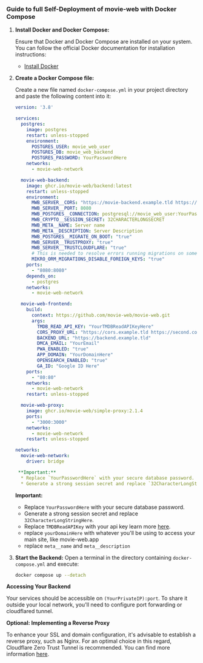 ### Guide to full Self-Deployment of movie-web with Docker Compose

1. **Install Docker and Docker Compose:**
   
   Ensure that Docker and Docker Compose are installed on your system. You can follow the official Docker documentation for installation instructions:
   - [Install Docker](https://docs.docker.com/get-docker/)

2. **Create a Docker Compose file:**

   Create a new file named `docker-compose.yml` in your project directory and paste the following content into it:

   ```yaml
   version: '3.8'

   services:
     postgres:
       image: postgres
       restart: unless-stopped
       environment:
         POSTGRES_USER: movie_web_user
         POSTGRES_DB: movie_web_backend
         POSTGRES_PASSWORD: YourPasswordHere
       networks:
         - movie-web-network

     movie-web-backend:
       image: ghcr.io/movie-web/backend:latest
       restart: unless-stopped
       environment:
         MWB_SERVER__CORS: "https://movie-backend.example.tld https://movie.example.tld"
         MWB_SERVER__PORT: 8080
         MWB_POSTGRES__CONNECTION: postgresql://movie_web_user:YourPasswordHere@postgres:5432/movie_web_backend
         MWB_CRYPTO__SESSION_SECRET: 32CHARACTERLONGSECRET
         MWB_META__NAME: Server name
         MWB_META__DESCRIPTION: Server Description
         MWB_POSTGRES__MIGRATE_ON_BOOT: "true"
         MWB_SERVER__TRUSTPROXY: "true"
         MWB_SERVER__TRUSTCLOUDFLARE: "true"
         # This is needed to resolve errors running migrations on some platforms - does not affect the application 
         MIKRO_ORM_MIGRATIONS_DISABLE_FOREIGN_KEYS: "true"
       ports:
         - "8080:8080"
       depends_on:
         - postgres
       networks:
         - movie-web-network

     movie-web-frontend:
       build:
         context: https://github.com/movie-web/movie-web.git
         args:
           TMDB_READ_API_KEY: "YourTMDBReadAPIKeyHere"
           CORS_PROXY_URL: "https://cors.example.tld https://second.cors.example.tld"
           BACKEND_URL: "https://backend.example.tld"
           DMCA_EMAIL: "YourEmail"
           PWA_ENABLED: "true"
           APP_DOMAIN: "YourDomainHere"
           OPENSEARCH_ENABLED: "true"
           GA_ID: "Google ID Here"
       ports:
         - "80:80"
       networks:
         - movie-web-network
       restart: unless-stopped

     movie-web-proxy:
       image: ghcr.io/movie-web/simple-proxy:2.1.4
       ports:
         - "3000:3000"
       networks:
         - movie-web-network
       restart: unless-stopped

   networks:
     movie-web-network:
       driver: bridge
   
    **Important:** 
     * Replace `YourPasswordHere` with your secure database password.
     * Generate a strong session secret and replace `32CharacterLongStringHere`.
     ```
     **Important:** 
     * Replace `YourPasswordHere` with your secure database password.
     * Generate a strong session secret and replace `32CharacterLongStringHere`.
     * Replace `TMDBReadAPIKey` with your api key learn more [here](https://movie-web.github.io/docs/client/tmdb).
     * replace `yourDomainHere` with whatever you'll be using to access your main site, like movie-web.app
     * replace `meta__name` and `meta__description`
2.  **Start the Backend:**  Open a terminal in the directory containing `docker-compose.yml` and execute:

    ```bash
    docker compose up --detach 
    ```
**Accessing Your Backend**

Your services should be accessible on `(YourPrivateIP):port`. To share it outside your local network, you'll need to configure port forwarding or cloudflared tunnel. 

**Optional: Implementing a Reverse Proxy**

To enhance your SSL and domain configuration, it's advisable to establish a reverse proxy, such as Nginx. For an optimal choice in this regard, Cloudflare Zero Trust Tunnel is recommended. You can find more information [here](https://developers.cloudflare.com/cloudflare-one/connections/connect-networks/get-started/create-remote-tunnel/).
